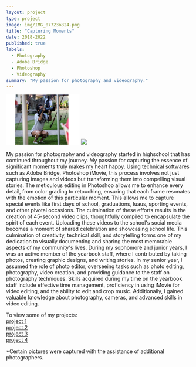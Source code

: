 ```yaml
---
layout: project
type: project
image: img/IMG_07723o824.png
title: "Capturing Moments"
date: 2018-2022
published: true
labels:
  - Photography
  - Adobe Bridge
  - Photoshop
  - Videography
summary: "My passion for photography and videography."
---
```


<div class="text-center p-4">
  <img width="200px" src="../img/IMG_0772.PNG" class="img-thumbnail" >
  <img width="200px" src="../img/IMG_3527.PNG" class="img-thumbnail" >
 
  
</div>


My passion for photography and videography started in highschool that has continued throughout my journey. My passion for capturing the essence of significant moments truly makes my heart happy. Using technical softwares such as Adobe Bridge, Photoshop iMovie, this process involves not just capturing images and videos but transforming them into compelling visual stories. The meticulous editing in Photoshop allows me to enhance every detail, from color grading to retouching, ensuring that each frame resonates with the emotion of this particular moment. This allows me to capture special events like first days of school, graduations, luaus, sporting events, and other pivotal occasions. The culmination of these efforts results in the creation of 45-second video clips, thoughtfully compiled to encapsulate the spirit of each event. Uploading these videos to the school's social media becomes a moment of shared celebration and showcasing school life. This culmination of creativity, technical skill, and storytelling forms one of my dedication to visually documenting and sharing the most memorable aspects of my community's lives.
  During my sophomore and junior years, I was an active member of the yearbook staff, where I contributed by taking photos, creating graphic designs, and writing stories. In my senior year, I assumed the role of photo editor, overseeing tasks such as photo editing, photography, video creation, and providing guidance to the staff on photography techniques.
  Skills acquired during my time on the yearbook staff include effective time management, proficiency in using iMovie for video editing, and the ability to edit and crop music. Additionally, I gained valuable knowledge about photography, cameras, and advanced skills in video editing.







To view some of my projects: <br>
[project 1](https://www.instagram.com/p/CPSKp9GgXrG/)<br>
[project 2](https://www.instagram.com/p/CGJzmjol5t-/)<br>
[project 3](https://www.instagram.com/p/CBJYButlnTg/)<br>
[project 4](https://www.instagram.com/p/B93XlEVF1EA/)<br>

*Certain pictures were captured with the assistance of additional photographers.



